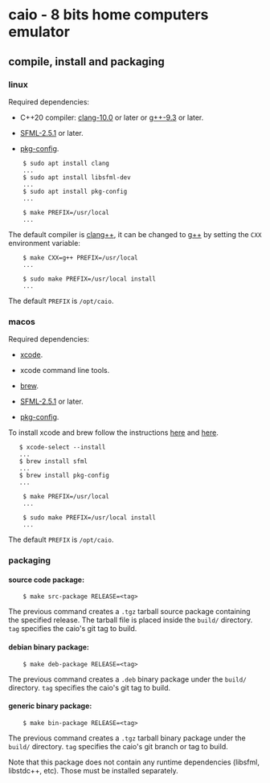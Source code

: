# caio - 8 bits home computers emulator

## compile, install and packaging

### linux

Required dependencies:

* C++20 compiler: [clang-10.0](https://clang.llvm.org) or later or
  [g++-9.3](https://en.wikipedia.org/wiki/GNU_Compiler_Collection) or later.

* [SFML-2.5.1](https://www.sfml-dev.org) or later.

* [pkg-config](https://www.freedesktop.org/wiki/Software/pkg-config).

```
    $ sudo apt install clang
    ...
    $ sudo apt install libsfml-dev
    ...
    $ sudo apt install pkg-config
    ...
```

```
    $ make PREFIX=/usr/local
    ...
```

The default compiler is [clang++](https://clang.llvm.org), it can be changed
to [g++](https://en.wikipedia.org/wiki/GNU_Compiler_Collection) by setting
the `CXX` environment variable:

```
    $ make CXX=g++ PREFIX=/usr/local
    ...
```

```
    $ sudo make PREFIX=/usr/local install
    ...
```

The default `PREFIX` is `/opt/caio`.

### macos

Required dependencies:

* [xcode](https://developer.apple.com/xcode).

* xcode command line tools.

* [brew](https://brew.sh).

* [SFML-2.5.1](https://www.sfml-dev.org) or later.

* [pkg-config](https://www.freedesktop.org/wiki/Software/pkg-config).

To install xcode and brew follow the instructions
[here](https://developer.apple.com/xcode) and [here](https://brew.sh).

```
   $ xcode-select --install
   ...
   $ brew install sfml
   ...
   $ brew install pkg-config
   ...
```

```
    $ make PREFIX=/usr/local
    ...
```

```
    $ sudo make PREFIX=/usr/local install
    ...
```

The default `PREFIX` is `/opt/caio`.

### packaging

#### source code package:

```
    $ make src-package RELEASE=<tag>
```

The previous command creates a `.tgz` tarball source package containing the
specified release. The tarball file is placed inside the `build/` directory.
`tag` specifies the caio's git tag to build.

#### debian binary package:

```
    $ make deb-package RELEASE=<tag>
```

The previous command creates a `.deb` binary package under the `build/`
directory. `tag` specifies the caio's git tag to build.

#### generic binary package:

```
    $ make bin-package RELEASE=<tag>
```

The previous command creates a `.tgz` tarball binary package under the
`build/` directory. `tag` specifies the caio's git branch or tag to build.

Note that this package does not contain any runtime dependencies
(libsfml, libstdc++, etc). Those must be installed separately.

